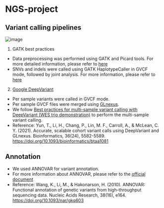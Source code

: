 # NGS-project

## Variant calling pipelines

![image](https://github.com/Xuan045/NGS-project/assets/86905456/f3237df6-f467-4eba-9ffc-53208bae551f)

1. GATK best practices
  - Data preprocessing was performed using GATK and Picard tools. For more detailed information, please refer to [here](https://gatk.broadinstitute.org/hc/en-us/articles/360035535912-Data-pre-processing-for-variant-discovery)
  - SNVs and indels were called using GATK HaplotypeCaller in GVCF mode, followed by joint analysis. For more information, please refer to [here](https://gatk.broadinstitute.org/hc/en-us/articles/360035535932-Germline-short-variant-discovery-SNPs-Indels-) 

2. [Google DeepVariant](https://github.com/google/deepvariant)

  - Per sample variants were called in GVCF mode.
  - Per sample GVCF files were merged using [GLnexus](https://github.com/dnanexus-rnd/GLnexus).
  - We follow [Best practices for multi-sample variant calling with DeepVariant (WES trio demonstration)](https://github.com/google/deepvariant/blob/r0.9/docs/trio-merge-case-study.md) to perform the multi-sample variant calling.
  - Reference: Yun, T., Li, H., Chang, P., Lin, M. F., Carroll, A., & McLean, C. Y. (2021). Accurate, scalable cohort variant calls using DeepVariant and GLnexus. Bioinformatics, 36(24), 5582-5589. https://doi.org/10.1093/bioinformatics/btaa1081

## Annotation
- We used ANNOVAR for variant annotation.
- For more information about ANNOVAR, please refer to the [official document](https://annovar.openbioinformatics.org/en/latest/)
- Reference: Wang, K., Li, M., & Hakonarson, H. (2010). ANNOVAR: Functional annotation of genetic variants from high-throughput sequencing data. Nucleic Acids Research, 38(16), e164. https://doi.org/10.1093/nar/gkq603
